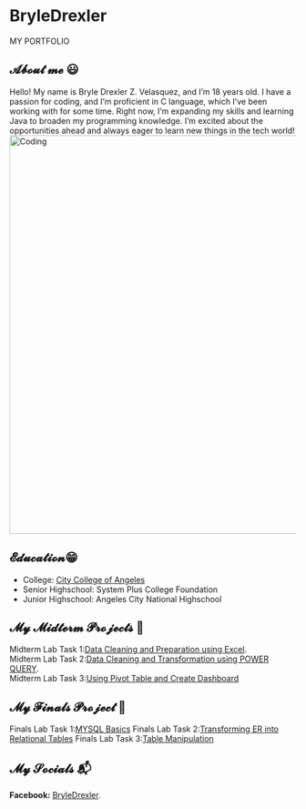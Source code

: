 # BryleDrexler
MY PORTFOLIO
## 𝓐𝓫𝓸𝓾𝓽 𝓶𝓮 😃
Hello! My name is Bryle Drexler Z. Velasquez, and I’m 18 years old. I have a passion for coding, and I’m proficient in C language, which I’ve been working with for some time. Right now, I’m expanding my skills and learning Java to broaden my programming knowledge. I’m excited about the opportunities ahead and always eager to learn new things in the tech world!
<img allign = "left" alt="Coding" width="700" src="https://i.pinimg.com/originals/21/11/61/21116158daaeb1459b4ec0758505e1ad.gif">



## 𝓔𝓭𝓾𝓬𝓪𝓽𝓲𝓸𝓷😁
- College: [City College of Angeles](https://www.facebook.com/CityCollegeOfAngeles)
- Senior Highschool: System Plus College Foundation
- Junior Highschool: Angeles City National Highschool
## 𝓜𝔂 𝓜𝓲𝓭𝓽𝓮𝓻𝓶 𝓟𝓻𝓸𝓳𝓮𝓬𝓽𝓼 👾
 Midterm Lab Task 1:[Data Cleaning and Preparation using Excel](https://github.com/BryleVelasquez/BryleDrexler/blob/main/Midterm%20Task%201/Task1.md).\
 Midterm Lab Task 2:[Data Cleaning and Transformation using POWER QUERY](https://github.com/BryleVelasquez/My-Portfolio/blob/main/Midterm%20Task%202/lab%202.md).\
 Midterm Lab Task 3:[Using Pivot Table and Create Dashboard](https://github.com/BryleVelasquez/My-Portfolio/blob/main/Midterm%20Task%203/lab%203.md)
## 𝓜𝔂 𝓕𝓲𝓷𝓪𝓵𝓼 𝓟𝓻𝓸𝓳𝓮𝓬𝓽 🌌
 Finals Lab Task 1:[MYSQL Basics](https://github.com/BryleVelasquez/My-Portfolio/blob/main/Finals%20Task%201/erd.md)
 Finals Lab Task 2:[Transforming ER into Relational Tables](https://github.com/BryleVelasquez/My-Portfolio/blob/main/Finals%20task%202/task2.md)
 Finals Lab Task 3:[Table Manipulation](https://github.com/BryleVelasquez/My-Portfolio/blob/main/Finals%20Task%203/task3.md)
## 𝓜𝔂 𝓢𝓸𝓬𝓲𝓪𝓵𝓼 📬
**Facebook:** [BryleDrexler](https://www.facebook.com/bryle.drexler.9).


